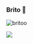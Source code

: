 ### Brito 🖤

![britoo](https://github.com/Brito1227/brito1227/assets/104800808/0b847ddb-8134-47a3-81d4-c87baedb95b4)

<picture>
  <source
    srcset="https://github-readme-stats.vercel.app/api?brito1227=anuraghazra&show_icons=true&theme=dark"
    media="(prefers-color-scheme: dark)"
  />
  <source
    srcset="https://github-readme-stats.vercel.app/api?brito1227=anuraghazra&show_icons=true"
    media="(prefers-color-scheme: light), (prefers-color-scheme: no-preference)"
  />
  <img src="https://github-readme-stats.vercel.app/api?brito1227=anuraghazra&show_icons=true" />
</picture>

<!--
**Brito1227/brito1227** is a ✨ _special_ ✨ repository because its `README.md` (this file) appears on your GitHub profile.

Here are some ideas to get you started:

- 🔭 I’m currently working on ...
- 🌱 I’m currently learning ...
- 👯 I’m looking to collaborate on ...
- 🤔 I’m looking for help with ...
- 💬 Ask me about ...
- 📫 How to reach me: ...
- 😄 Pronouns: ...
- ⚡ Fun fact: ...
-->
